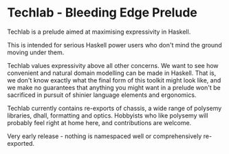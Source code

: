 # Techlab - Bleeding Edge Prelude

Techlab is a prelude aimed at maximising expressivity in Haskell.

This is intended for serious Haskell power users who don't mind the ground moving under them. 

Techlab values expressivity above all other concerns. We want to see how
convenient and natural domain modelling can be made in Haskell. That is, we
don't know exactly what the final form of this toolkit might look like, and we
make no guarantees that anything you might want in a prelude won't be
sacrificed in pursuit of shinier language elements and ergonomics.

Techlab currently contains re-exports of chassis, a wide range of polysemy libraries, dhall,
formatting and optics. Hobbyists who like polysemy will probably feel right at home here, and
contributions are welcome.

Very early release - nothing is namespaced well or comprehensively re-exported.
